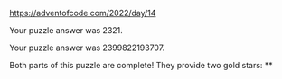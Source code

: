 https://adventofcode.com/2022/day/14

Your puzzle answer was 2321.

Your puzzle answer was 2399822193707.

Both parts of this puzzle are complete! They provide two gold stars: **
